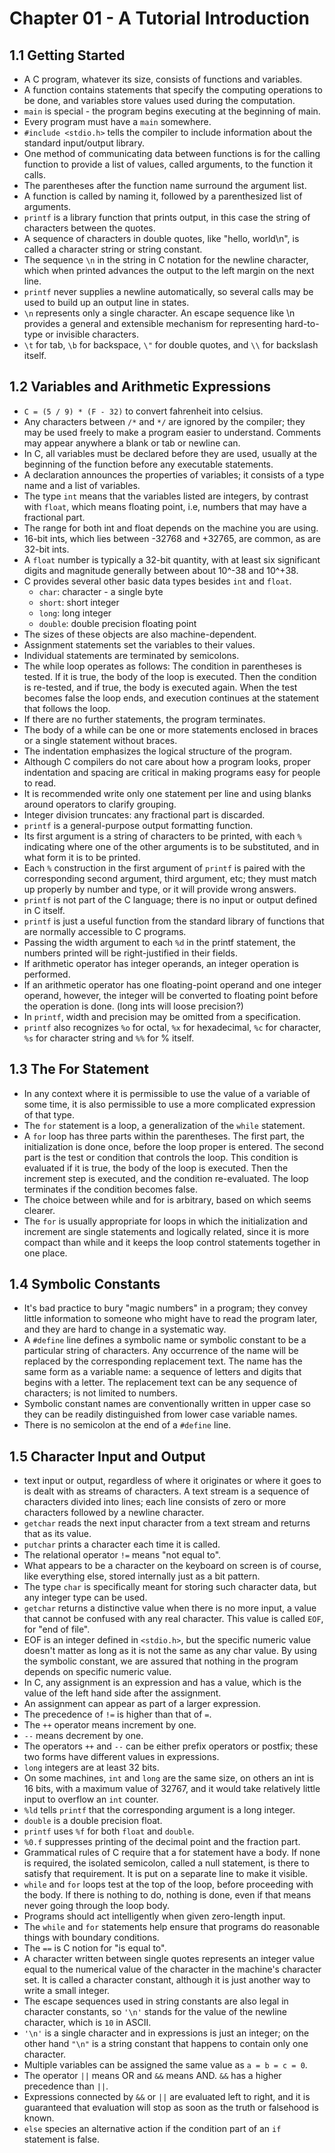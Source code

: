 # Chapter 01 - A Tutorial Introduction

## 1.1 Getting Started

- A C program, whatever its size, consists of functions and variables.
- A function contains statements that specify the computing operations to be
  done, and variables store values used during the computation.
- `main` is special - the program begins executing at the beginning of main.
- Every program must have a `main` somewhere.
- `#include <stdio.h>` tells the compiler to include information about the
  standard input/output library.
- One method of communicating data between functions is for the calling
  function to provide a list of values, called arguments, to the function it
  calls.
- The parentheses after the function name surround the argument list.
- A function is called by naming it, followed by a parenthesized list of
  arguments.
- `printf` is a library function that prints output, in this case the string of
  characters between the quotes.
- A sequence of characters in double quotes, like "hello, world\n", is called a
  character string or string constant.
- The sequence `\n` in the string in C notation for the newline character,
  which when printed advances the output to the left margin on the next line.
- `printf` never supplies a newline automatically, so several calls may be used
  to build up an output line in states.
- `\n` represents only a single character. An escape sequence like \n provides
  a general and extensible mechanism for representing hard-to-type or invisible
  characters.
- `\t` for tab, `\b` for backspace, `\"` for double quotes, and `\\` for
  backslash itself.

## 1.2 Variables and Arithmetic Expressions

- `C = (5 / 9) * (F - 32)` to convert fahrenheit into celsius.
- Any characters between `/*` and `*/` are ignored by the compiler; they may be
  used freely to make a program easier to understand. Comments may appear
  anywhere a blank or tab or newline can.
- In C, all variables must be declared before they are used, usually at the
  beginning of the function before any executable statements.
- A declaration announces the properties of variables; it consists of a type
  name and a list of variables.
- The type `int` means that the variables listed are integers, by contrast with
  `float`, which means floating point, i.e, numbers that may have a fractional
  part.
- The range for both int and float depends on the machine you are using.
- 16-bit ints, which lies between -32768 and +32765, are common, as are 32-bit
  ints.
- A `float` number is typically a 32-bit quantity, with at least six
  significant digits and magnitude generally between about 10^-38 and 10^+38.
- C provides several other basic data types besides `int` and `float`.
  - `char`: character - a single byte
  - `short`: short integer
  - `long`: long integer
  - `double`: double precision floating point
- The sizes of these objects are also machine-dependent.
- Assignment statements set the variables to their values.
- Individual statements are terminated by semicolons.
- The while loop operates as follows: The condition in parentheses is tested.
  If it is true, the body of the loop is executed. Then the condition is
  re-tested, and if true, the body is executed again. When the test becomes
  false the loop ends, and execution continues at the statement that follows
  the loop.
- If there are no further statements, the program terminates.
- The body of a while can be one or more statements enclosed in braces or a
  single statement without braces.
- The indentation emphasizes the logical structure of the program.
- Although C compilers do not care about how a program looks, proper
  indentation and spacing are critical in making programs easy for people to
  read.
- It is recommended write only one statement per line and using blanks around
  operators to clarify grouping.
- Integer division truncates: any fractional part is discarded.
- `printf` is a general-purpose output formatting function.
- Its first argument is a string of characters to be printed, with each `%`
  indicating where one of the other arguments is to be substituted, and in what
  form it is to be printed.
- Each `%` construction in the first argument of `printf` is paired with the
  corresponding second argument, third argument, etc; they must match up
  properly by number and type, or it will provide wrong answers.
- `printf` is not part of the C language; there is no input or output defined
  in C itself.
- `printf` is just a useful function from the standard library of functions
  that are normally accessible to C programs.
- Passing the width argument to each `%d` in the printf statement, the numbers
  printed will be right-justified in their fields.
- If arithmetic operator has integer operands, an integer operation is
  performed.
- If an arithmetic operator has one floating-point operand and one integer
  operand, however, the integer will be converted to floating point before the
  operation is done. (long ints will loose precision?)
- In `printf`, width and precision may be omitted from a specification.
- `printf` also recognizes `%o` for octal, `%x` for hexadecimal, `%c` for
  character, `%s` for character string and `%%` for % itself.

## 1.3 The For Statement

- In any context where it is permissible to use the value of a variable of some
  time, it is also permissible to use a more complicated expression of that
  type.
- The `for` statement is a loop, a generalization of the `while` statement.
- A `for` loop has three parts within the parentheses. The first part, the
  initialization is done once, before the loop proper is entered. The second
  part is the test or condition that controls the loop. This condition is
  evaluated if it is true, the body of the loop is executed. Then the increment
  step is executed, and the condition re-evaluated. The loop terminates if the
  condition becomes false.
- The choice between while and for is arbitrary, based on which seems clearer.
- The `for` is usually appropriate for loops in which the initialization and
  increment are single statements and logically related, since it is more
  compact than while and it keeps the loop control statements together in one
  place.

## 1.4 Symbolic Constants

- It's bad practice to bury "magic numbers" in a program; they convey little
  information to someone who might have to read the program later, and they are
  hard to change in a systematic way.
- A `#define` line defines a symbolic name or symbolic constant to be a
  particular string of characters. Any occurrence of the name will be replaced
  by the corresponding replacement text. The name has the same form as a
  variable name: a sequence of letters and digits that begins with a letter.
  The replacement text can be any sequence of characters; is not limited to
  numbers.
- Symbolic constant names are conventionally written in upper case so they can
  be readily distinguished from lower case variable names.
- There is no semicolon at the end of a `#define` line.

## 1.5 Character Input and Output

- text input or output, regardless of where it originates or where it goes to
  is dealt with as streams of characters. A text stream is a sequence of
  characters divided into lines; each line consists of zero or more characters
  followed by a newline character.
- `getchar` reads the next input character from a text stream and returns that
  as its value.
- `putchar` prints a character each time it is called.
- The relational operator `!=` means "not equal to".
- What appears to be a character on the keyboard on screen is of course, like
  everything else, stored internally just as a bit pattern.
- The type `char` is specifically meant for storing such character data, but
  any integer type can be used.
- `getchar` returns a distinctive value when there is no more input, a value
  that cannot be confused with any real character. This value is called `EOF`,
  for "end of file".
- EOF is an integer defined in `<stdio.h>`, but the specific numeric value
  doesn't matter as long as it is not the same as any char value. By using the
  symbolic constant, we are assured that nothing in the program depends on
  specific numeric value.
- In C, any assignment is an expression and has a value, which is the value of
  the left hand side after the assignment.
- An assignment can appear as part of a larger expression.
- The precedence of `!=` is higher than that of `=`.
- The `++` operator means increment by one.
- `--` means decrement by one.
- The operators `++` and `--` can be either prefix operators or postfix; these
  two forms have different values in expressions.
- `long` integers are at least 32 bits.
- On some machines, `int` and `long` are the same size, on others an int is 16
  bits, with a maximum value of 32767, and it would take relatively little
  input to overflow an `int` counter.
- `%ld` tells `printf` that the corresponding argument is a long integer.
- `double` is a double precision float.
- `printf` uses `%f` for both `float` and `double`.
- `%0.f` suppresses printing of the decimal point and the fraction part.
- Grammatical rules of C require that a for statement have a body. If none is
  required, the isolated semicolon, called a null statement, is there to
  satisfy that requirement. It is put on a separate line to make it visible.
- `while` and `for` loops test at the top of the loop, before proceeding with
  the body. If there is nothing to do, nothing is done, even if that means
  never going through the loop body.
- Programs should act intelligently when given zero-length input.
- The `while` and `for` statements help ensure that programs do reasonable
  things with boundary conditions.
- The `==` is C notion for "is equal to".
- A character written between single quotes represents an integer value equal
  to the numerical value of the character in the machine's character set. It
  is called a character constant, although it is just another way to write a
  small integer.
- The escape sequences used in string constants are also legal in character
  constants, so `'\n'` stands for the value of the newline character, which is
  `10` in ASCII.
- `'\n'` is a single character and in expressions is just an integer; on the
  other hand `"\n"` is a string constant that happens to contain only one
  character.
- Multiple variables can be assigned the same value as `a = b = c = 0`.
- The operator `||` means OR and `&&` means AND. `&&` has a higher precedence
  than `||`.
- Expressions connected by `&&` or `||` are evaluated left to right, and it is
  guaranteed that evaluation will stop as soon as the truth or falsehood is
  known.
- `else` species an alternative action if the condition part of an `if`
  statement is false.
